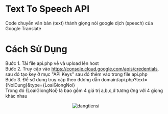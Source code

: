 # Text To Speech API
Code chuyển văn bản (text) thành giọng nói google dịch (speech) của Google Translate
# Cách Sử Dụng
Bước 1. Tải file api.php về và upload lên host<br>
Bước 2. Truy cập vào https://console.cloud.google.com/apis/credentials, sau đó tạo key ở mục "API Keys" sau đó thêm vào trong file api.php<br>
Bước 3. Để sử dụng truy cập theo đường dẫn domain/api.php?text={NoiDung}&type={LoaiGiongNoi}<br>
Trong đó {LoaiGiongNoi} là bao gồm 4 giá trị a,b,c,d tương ứng với 4 giọng khác nhau
<p align="center">
  <img src="https://visitor-badge.glitch.me/badge?page_id=dangtiensi.text-to-speech-api" alt="dangtiensi" />
</p>
